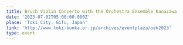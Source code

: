 ```yaml
---
title: Bruch Violin Concerto with the Orchestra Ensemble Kanazawa
date: '2023-07-02T05:00:00.000Z'
place: 'Toki City, Gifu, Japan'
link: 'http://www.toki-bunka.or.jp/archives/eventplaza/oek2023'
type: event
---
```


